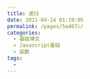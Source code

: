 ```yaml
---
title: 递归
date: 2021-04-14 01:19:05
permalink: /pages/5a467c/
categories:
  - 基础博文
  - Javascript基础
  - 函数
tags:
  -
---
```


